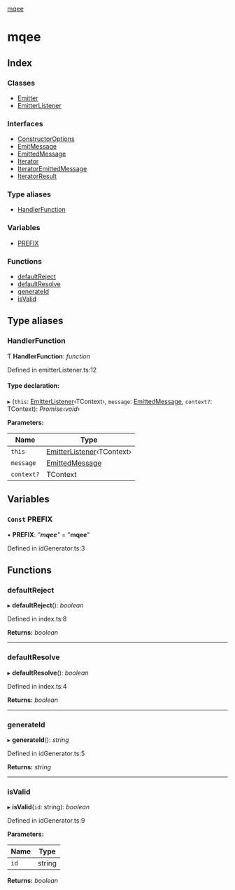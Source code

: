 [mqee](README.md)

# mqee

## Index

### Classes

* [Emitter](classes/emitter.md)
* [EmitterListener](classes/emitterlistener.md)

### Interfaces

* [ConstructorOptions](interfaces/constructoroptions.md)
* [EmitMessage](interfaces/emitmessage.md)
* [EmittedMessage](interfaces/emittedmessage.md)
* [Iterator](interfaces/iterator.md)
* [IteratorEmittedMessage](interfaces/iteratoremittedmessage.md)
* [IteratorResult](interfaces/iteratorresult.md)

### Type aliases

* [HandlerFunction](README.md#handlerfunction)

### Variables

* [PREFIX](README.md#const-prefix)

### Functions

* [defaultReject](README.md#defaultreject)
* [defaultResolve](README.md#defaultresolve)
* [generateId](README.md#generateid)
* [isValid](README.md#isvalid)

## Type aliases

###  HandlerFunction

Ƭ **HandlerFunction**: *function*

Defined in emitterListener.ts:12

#### Type declaration:

▸ (`this`: [EmitterListener](classes/emitterlistener.md)‹TContext›, `message`: [EmittedMessage](interfaces/emittedmessage.md), `context?`: TContext): *Promise‹void›*

**Parameters:**

Name | Type |
------ | ------ |
`this` | [EmitterListener](classes/emitterlistener.md)‹TContext› |
`message` | [EmittedMessage](interfaces/emittedmessage.md) |
`context?` | TContext |

## Variables

### `Const` PREFIX

• **PREFIX**: *"__mqee__"* = "__mqee__"

Defined in idGenerator.ts:3

## Functions

###  defaultReject

▸ **defaultReject**(): *boolean*

Defined in index.ts:8

**Returns:** *boolean*

___

###  defaultResolve

▸ **defaultResolve**(): *boolean*

Defined in index.ts:4

**Returns:** *boolean*

___

###  generateId

▸ **generateId**(): *string*

Defined in idGenerator.ts:5

**Returns:** *string*

___

###  isValid

▸ **isValid**(`id`: string): *boolean*

Defined in idGenerator.ts:9

**Parameters:**

Name | Type |
------ | ------ |
`id` | string |

**Returns:** *boolean*
